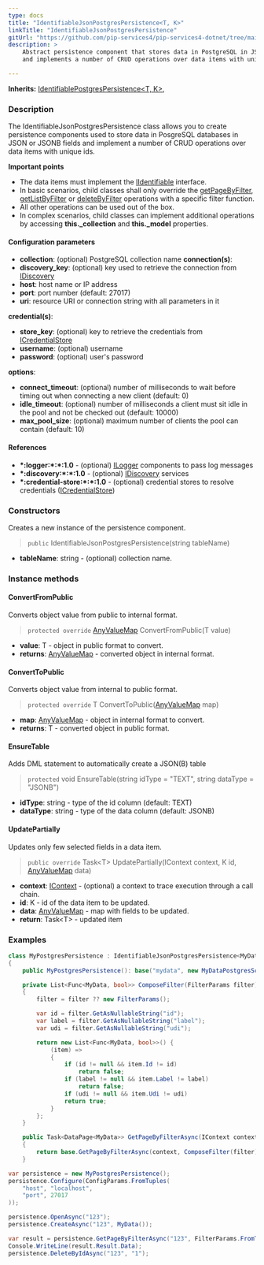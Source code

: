 ```yaml
---
type: docs
title: "IdentifiableJsonPostgresPersistence<T, K>"
linkTitle: "IdentifiableJsonPostgresPersistence"
gitUrl: "https://github.com/pip-services4/pip-services4-dotnet/tree/main/pip-services4-postgres-dotnet"
description: >
    Abstract persistence component that stores data in PostgreSQL in JSON or JSONB fields
    and implements a number of CRUD operations over data items with unique ids.

---
```


**Inherits:** [IdentifiablePostgresPersistence<T, K>](../identifiable_postgres_persistence),

### Description

The IdentifiableJsonPostgresPersistence class allows you to create persistence components used to store data in PosgreSQL databases in JSON or JSONB fields and implement a number of CRUD operations over data items with unique ids.

**Important points**

- The data items must implement the [IIdentifiable](../../../data/data/iidentifiable) interface.
- In basic scenarios, child classes shall only override the [getPageByFilter](../postgres_persistence/#getpagebyfilter), [getListByFilter](../postgres_persistence/#getlistbyfilter) or [deleteByFilter](../postgres_persistence/#deletebyfilter)  operations with a specific filter function.
- All other operations can be used out of the box. 
- In complex scenarios, child classes can implement additional operations by accessing **this._collection** and **this._model** properties.

#### Configuration parameters

- **collection**: (optional) PostgreSQL collection name
**connection(s)**:    
- **discovery_key**: (optional) key used to retrieve the connection from [IDiscovery](../../../config/connect/idiscovery)
- **host**: host name or IP address
- **port**: port number (default: 27017)
- **uri**: resource URI or connection string with all parameters in it

**credential(s)**:    
- **store_key**: (optional) key to retrieve the credentials from [ICredentialStore](../../../config/auth/icredential_store)
- **username**: (optional) username
- **password**: (optional) user's password

**options**:
- **connect_timeout**: (optional) number of milliseconds to wait before timing out when connecting a new client (default: 0)
- **idle_timeout**: (optional) number of milliseconds a client must sit idle in the pool and not be checked out (default: 10000)
- **max_pool_size**: (optional) maximum number of clients the pool can contain (default: 10)

#### References
- **\*:logger:\*:\*:1.0** - (optional) [ILogger](../../../observability/log/ilogger) components to pass log messages
- **\*:discovery:\*:\*:1.0** - (optional) [IDiscovery](../../../config/connect/idiscovery) services
- **\*:credential-store:\*:\*:1.0** - (optional) credential stores to resolve credentials ([ICredentialStore](../../../config/auth/icredential_store))



### Constructors
Creates a new instance of the persistence component.

> `public` IdentifiableJsonPostgresPersistence(string tableName)

- **tableName**: string - (optional) collection name.


### Instance methods

#### ConvertFromPublic
Converts object value from public to internal format.

> `protected override` [AnyValueMap](../../../commons/data/any_value_map) ConvertFromPublic(T value)

- **value**: T - object in public format to convert.
- **returns**: [AnyValueMap](../../../commons/data/any_value_map) - converted object in internal format.


#### ConvertToPublic
Converts object value from internal to public format.

> `protected override` T ConvertToPublic([AnyValueMap](../../../commons/data/any_value_map) map)

- **map**: [AnyValueMap](../../../commons/data/any_value_map) - object in internal format to convert.
- **returns**: T - converted object in public format.


#### EnsureTable
Adds DML statement to automatically create a JSON(B) table

> `protected` void EnsureTable(string idType = "TEXT", string dataType = "JSONB")

- **idType**: string - type of the id column (default: TEXT)
- **dataType**: string - type of the data column (default: JSONB)


#### UpdatePartially
Updates only few selected fields in a data item.

> `public override` Task\<T\> UpdatePartially(IContext context, K id, [AnyValueMap](../../../commons/data/any_value_map) data)

- **context**: [IContext](../../../components/context/icontext) - (optional) a context to trace execution through a call chain.
- **id**: K - id of the data item to be updated.
- **data**: [AnyValueMap](../../../commons/data/any_value_map) - map with fields to be updated.
- **return**: Task\<T\> - updated item

### Examples

```cs
class MyPostgresPersistence : IdentifiableJsonPostgresPersistence<MyData, string> 
{
    public MyPostgresPersistence(): base("mydata", new MyDataPostgresSchema()) { }

    private List<Func<MyData, bool>> ComposeFilter(FilterParams filter)
    {
        filter = filter ?? new FilterParams();

        var id = filter.GetAsNullableString("id");
        var label = filter.GetAsNullableString("label");
        var udi = filter.GetAsNullableString("udi");

        return new List<Func<MyData, bool>>() {
            (item) =>
            {
                if (id != null && item.Id != id)
                    return false;
                if (label != null && item.Label != label)
                    return false;
                if (udi != null && item.Udi != udi)
                return true;
            }
        };
    }

    public Task<DataPage<MyData>> GetPageByFilterAsync(IContext context, FilterParams filter, PagingParams paging)
    {
        return base.GetPageByFilterAsync(context, ComposeFilter(filter), paging);
    }

var persistence = new MyPostgresPersistence();
persistence.Configure(ConfigParams.FromTuples(
    "host", "localhost",
    "port", 27017
));

persistence.OpenAsync("123");
persistence.CreateAsync("123", MyData());

var result = persistence.GetPageByFilterAsync("123", FilterParams.FromTuples("name", "ABC"), null);
Console.WriteLine(result.Result.Data);
persistence.DeleteByIdAsync("123", "1");


```

